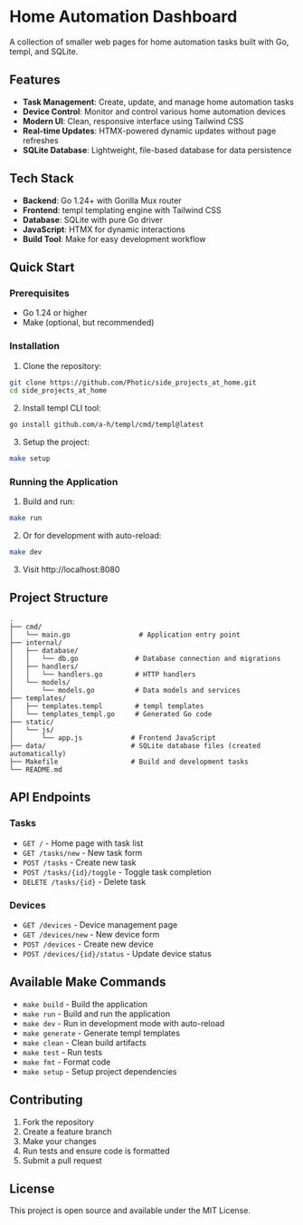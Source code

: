 # Home Automation Dashboard

A collection of smaller web pages for home automation tasks built with Go, templ, and SQLite.

## Features

- **Task Management**: Create, update, and manage home automation tasks
- **Device Control**: Monitor and control various home automation devices
- **Modern UI**: Clean, responsive interface using Tailwind CSS
- **Real-time Updates**: HTMX-powered dynamic updates without page refreshes
- **SQLite Database**: Lightweight, file-based database for data persistence

## Tech Stack

- **Backend**: Go 1.24+ with Gorilla Mux router
- **Frontend**: templ templating engine with Tailwind CSS
- **Database**: SQLite with pure Go driver
- **JavaScript**: HTMX for dynamic interactions
- **Build Tool**: Make for easy development workflow

## Quick Start

### Prerequisites

- Go 1.24 or higher
- Make (optional, but recommended)

### Installation

1. Clone the repository:
```bash
git clone https://github.com/Photic/side_projects_at_home.git
cd side_projects_at_home
```

2. Install templ CLI tool:
```bash
go install github.com/a-h/templ/cmd/templ@latest
```

3. Setup the project:
```bash
make setup
```

### Running the Application

1. Build and run:
```bash
make run
```

2. Or for development with auto-reload:
```bash
make dev
```

3. Visit http://localhost:8080

## Project Structure

```
.
├── cmd/
│   └── main.go                 # Application entry point
├── internal/
│   ├── database/
│   │   └── db.go              # Database connection and migrations
│   ├── handlers/
│   │   └── handlers.go        # HTTP handlers
│   └── models/
│       └── models.go          # Data models and services
├── templates/
│   ├── templates.templ        # templ templates
│   └── templates_templ.go     # Generated Go code
├── static/
│   └── js/
│       └── app.js            # Frontend JavaScript
├── data/                     # SQLite database files (created automatically)
├── Makefile                  # Build and development tasks
└── README.md
```

## API Endpoints

### Tasks
- `GET /` - Home page with task list
- `GET /tasks/new` - New task form
- `POST /tasks` - Create new task
- `POST /tasks/{id}/toggle` - Toggle task completion
- `DELETE /tasks/{id}` - Delete task

### Devices
- `GET /devices` - Device management page
- `GET /devices/new` - New device form
- `POST /devices` - Create new device
- `POST /devices/{id}/status` - Update device status

## Available Make Commands

- `make build` - Build the application
- `make run` - Build and run the application
- `make dev` - Run in development mode with auto-reload
- `make generate` - Generate templ templates
- `make clean` - Clean build artifacts
- `make test` - Run tests
- `make fmt` - Format code
- `make setup` - Setup project dependencies

## Contributing

1. Fork the repository
2. Create a feature branch
3. Make your changes
4. Run tests and ensure code is formatted
5. Submit a pull request

## License

This project is open source and available under the MIT License.
